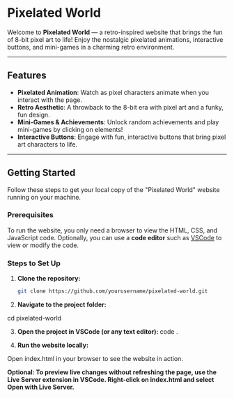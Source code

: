 # Pixelated World

Welcome to **Pixelated World** — a retro-inspired website that brings the fun of 8-bit pixel art to life! Enjoy the nostalgic pixelated animations, interactive buttons, and mini-games in a charming retro environment.

---

## Features

- **Pixelated Animation**: Watch as pixel characters animate when you interact with the page.
- **Retro Aesthetic**: A throwback to the 8-bit era with pixel art and a funky, fun design.
- **Mini-Games & Achievements**: Unlock random achievements and play mini-games by clicking on elements!
- **Interactive Buttons**: Engage with fun, interactive buttons that bring pixel art characters to life.

---

## Getting Started

Follow these steps to get your local copy of the "Pixelated World" website running on your machine.

### Prerequisites

To run the website, you only need a browser to view the HTML, CSS, and JavaScript code. Optionally, you can use a **code editor** such as [VSCode](https://code.visualstudio.com/) to view or modify the code.

### Steps to Set Up

1. **Clone the repository:**

   ```bash
   git clone https://github.com/yourusername/pixelated-world.git
2. **Navigate to the project folder:**

cd pixelated-world

3. **Open the project in VSCode (or any text editor):**
code .

4. **Run the website locally:**

Open index.html in your browser to see the website in action.

**Optional: To preview live changes without refreshing the page, use the Live Server extension in VSCode. Right-click on index.html and select Open with Live Server.**
